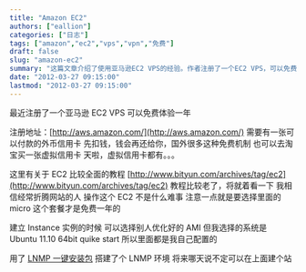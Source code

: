 ```yaml
---
title: "Amazon EC2"
authors: ["eallion"]
categories: ["日志"]
tags: ["amazon","ec2","vps","vpn","免费"]
draft: false
slug: "amazon-ec2"
summary: "这篇文章介绍了使用亚马逊EC2 VPS的经验。作者注册了一个EC2 VPS，可以免费使用一年。注册需要一张可以付款的外币信用卡，虚拟信用卡也可以用。文章提供了一个关于EC2的教程，并指出选择micro套餐可以享受一年免费使用。作者选择了Ubuntu 11.10 64位系统，并配置了LNMP环境。作者还表示将来可能会在EC2上建站。"
date: "2012-03-27 09:15:00"
lastmod: "2012-03-27 09:15:00"
---
```


最近注册了一个亚马逊 EC2 VPS
可以免费体验一年

注册地址：[http://aws.amazon.com/](http://aws.amazon.com/)
需要有一张可以付款的外币信用卡
先扣钱，钱会再还给你，国外很多这种免费机制
也可以去淘宝买一张虚拟信用卡
天啦，虚拟信用卡都有。。。

这里有关于 EC2 比较全面的教程
[http://www.bityun.com/archives/tag/ec2](http://www.bityun.com/archives/tag/ec2)
教程比较老了，将就着看一下
我相信经常折腾网站的人
操作这个 EC2 不是什么难事
注意一点就是要选择里面的 micro
这个套餐才是免费一年的

建立 Instance 实例的时候
可以选择别人优化好的 AMI
但我选择的系统是 Ubuntu 11.10 64bit quike start
所以里面都是我自己配置的

用了 [LNMP 一键安装包](http://lnmp.org) 搭建了个 LNMP 环境
将来哪天说不定可以在上面建个站
